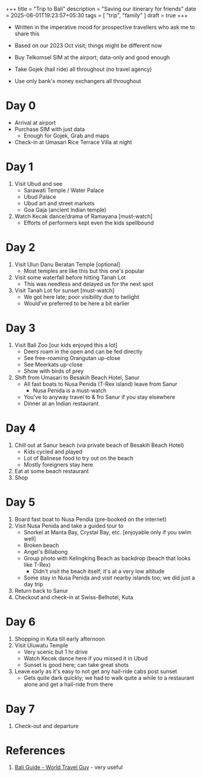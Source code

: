 +++
title = "Trip to Bali"
description = "Saving our itinerary for friends"
date = 2025-06-01T19:23:57+05:30
tags = [ "trip", "family" ]
draft = true
+++

<!-- TODO: Add photos and linkify text -->

- Written in the imperative mood for prospective travellers who ask me to share this
- Based on our 2023 Oct visit; things might be different now

- Buy Telkomsel SIM at the airport; data-only and good enough
- Take Gojek (hail ride) all throughout (no travel agency)
- Use only bank's money exchangers all throughout

# Day 0

- Arrival at airport
- Purchase SIM with just data
    + Enough for Gojek, Grab and maps
- Check-in at Umasari Rice Terrace Villa at night

# Day 1

1. Visit Ubud and see
    + Sarawati Temple / Water Palace
    + Ubud Palace
    + Ubud art and street markets
    + Goa Gaja (ancient Indian temple)
2. Watch Kecak dance/drama of Ramayana [must-watch]
    + Efforts of performers kept even the kids spellbound

# Day 2

1. Visit Ulun Danu Beratan Temple [optional]
    + Most temples are like this but this one's popular
2. Visit some waterfall before hitting Tanah Lot
    + This was needless and delayed us for the next spot
3. Visit Tanah Lot for sunset [must-watch]
    + We got here late; poor visibility due to twilight
    + Would’ve preferred to be here a bit earlier

# Day 3

1. Visit Bali Zoo [our kids enjoyed this a lot]
    + Deers roam in the open and can be fed directly
    + See free-roaming Orangutan up-close
    + See Meerkats up-close
    + Show with birds of prey 
2. Shift from Umasari to Besakih Beach Hotel, Sanur
    + All fast boats to Nusa Penida (T-Rex island) leave from Sanur
        - Nusa Penida is a must-watch
    + You've to anyway travel to & fro Sanur if you stay elsewhere
    + Dinner at an Indian restaurant

# Day 4

1. Chill out at Sanur beach (via private beach of Besakih Beach Hotel)
   + Kids cycled and played
   + Lot of Balinese food to try out on the beach
   + Mostly foreigners stay here
2. Eat at some beach restaurant
3. Shop

# Day 5

1. Board fast boat to Nusa Pendia (pre-booked on the internet)
2. Visit Nusa Penida and take a guided tour to
    + Snorkel at Manta Bay, Crystal Bay, etc. [enjoyable only if you swim well]
    + Broken beach
    + Angel's Billabong
    + Group photo with Kelingking Beach as backdrop (beach that looks like T-Rex)
        - Didn't visit the beach itself; it's at a very low altitude
    + Some stay in Nusa Penida and visit nearby islands too; we did just a day trip
3. Return back to Sanur
4. Checkout and check-in at Swiss-Belhotel, Kuta

# Day 6

1. Shopping in Kuta till early afternoon
2. Visit Uluwatu Temple
    + Very scenic but 1 hr drive
    + Watch Kecek dance here if you missed it in Ubud
    + Sunset is good here; can take great shots
3. Leave early as it's easy to not get any hail-ride cabs post sunset
    + Gets quite dark quickly; we had to walk quite a while to a restaurant alone
      and get a hail-ride from there

# Day 7

1. Check-out and departure

# References

1. [Bali Guide - World Travel Guy][1] - very useful


[1]: https://theworldtravelguy.com/destinations/bali-travel-guide/
